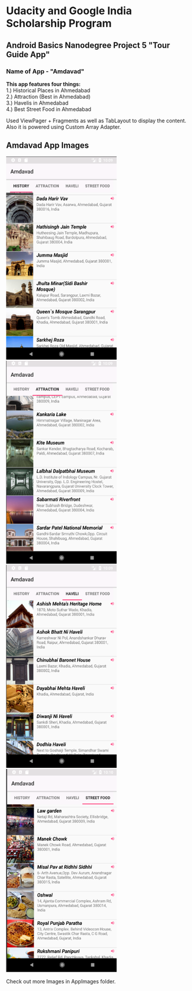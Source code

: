 # Udacity and Google India Scholarship Program
## Android Basics Nanodegree Project 5 "Tour Guide App"

### Name of App - "Amdavad"

<b>This app features four things:</b> <br>
  1.) Historical Places in Ahmedabad <br>
  2.) Attraction (Best in Ahmedabad) <br>
  3.) Havelis in Ahmedabad <br>
  4.) Best Street Food in Ahmedabad <br>

Used ViewPager + Fragments as well as TabLayout to display the content. Also it is powered using Custom Array Adapter. 
## Amdavad App Images

<img src = "AppImages/2.png" width="300px" height="550px" > <img src = "AppImages/3.png" width="300px" height="550px"><br>
<img src = "AppImages/4.png" width="300px" height="550px" > <img src = "AppImages/5.png" width="300px" height="550px">

Check out more Images in AppImages folder.
